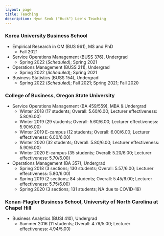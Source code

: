 ```yaml
---
layout: page
title: Teaching
description: Hyun Seok ("Huck") Lee's Teaching
---
```



### Korea University Business School
* Empirical Research in OM (BUS 961), MS and PhD
  * Fall 2021 
* Service Operations Management (BUSS 376), Undergrad
  * Spring 2022 (*Scheduled*); Spring 2021
* Operations Management (BUSS 211), Undergrad
  * Spring 2022 (*Scheduled*); Spring 2021
* Business Statistics (BUSS 154), Undergrad
  * Spring 2022 (*Scheduled*); Fall 2021; Spring 2021; Fall 2020 


### College of Business, Oregon State University
* Service Operations Management (BA 459/559), MBA & Undergrad
  * Winter 2018 (17 students; Overall: 5.60/6.00; Lecturer effectiveness: 5.80/6.00)
  * Winter 2019 (29 students; Overall: 5.60/6.00; Lecturer effectiveness: 5.90/6.00)
  * Winter 2019 E-campus (12 students; Overall: 6.00/6.00; Lecturer effectiveness: 6.00/6.00)
  * Winter 2020 (32 students; Overall: 5.80/6.00; Lecturer effectiveness: 5.90/6.00)
  * Winter 2020 E-campus (35 students; Overall: 5.20/6.00; Lecturer effectiveness: 5.70/6.00)
* Operations Management (BA 357), Undergrad
  * Spring 2018 (3 sections; 130 students; Overall: 5.57/6.00; Lecturer effectiveness: 5.80/6.00)
  * Spring 2019 (2 sections; 84 students; Overall: 5.45/6.00; Lecturer effectiveness: 5.75/6.00)
  * Spring 2020 (3 sections; 131 students; NA due to COVID-19)

### Kenan-Flagler Business School, University of North Carolina at Chapel Hill
* Business Analytics (BUSI 410), Undergrad
  * Summer 2016 (11 students; Overall: 4.76/5.00; Lecturer effectiveness: 4.94/5.00)
  
  
<!-- 
[click here for the most recent version of the paper]({{ BASE_PATH}}/pages/working_papers/sample-working-paper.pdf)
-->

<!-- Note: this is how to write a comment in HTML. Everything in here won't show up on your webpage.-->

<!--
To increase the size of the title, use fewer # in front of the paper title.
To decrease the size of the title, use more #. 
To remove the italics, remove the * before and after the description
To remove the underline from the title, remove the <u> tags (<u> and </u>)
-->
